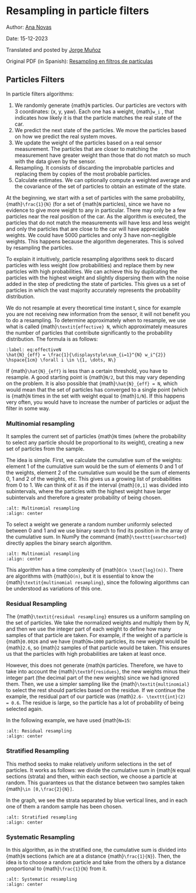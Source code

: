 # Resampling in particle filters

Author: [Ana Novas](https://www.linkedin.com/in/ananovasgarcía)

Date: 15-12-2023

Translated and posted by [Jorge Muñoz](https://www.linkedin.com/in/jorge-mun-rod)

Original PDF (in Spanish): [Resampling en filtros de partículas]()

## Particles Filters
In particle filters algorithms:
1. We randomly generate {math}`N` particles. Our particles are vectors with 3 coordinates:
(x, y, yaw). Each one has a weight, {math}`w_i` , that indicates how likely it is that the particle
matches the real state of the car.
2. We predict the next state of the particles. We move the particles based on how
we predict the real system moves.
3. We update the weight of the particles based on a real sensor measurement. The particles
that are closer to matching the measurement have greater weight than those that do not match
so much with the data given by the sensor.
4. Resampling. It consists of discarding the improbable particles and replacing them
by copies of the most probable particles.
5. Calculate estimates. We can optionally compute a weighted average and
the covariance of the set of particles to obtain an estimate of the state.

At the beginning, we start with a set of particles with the same probability,
{math}`\frac{1}{N}` (for a set of {math}`N` particles), since we have no evidence
to give more weight to any in particular. There may only be a few
particles near the real position of the car. As the algorithm is executed,
the particles that do not match the measurements will have
less and less weight and only the particles that are close to the car
will have appreciable weights. We could have 5000 particles and only 3 have
non-negligible weights. This happens because the algorithm degenerates. This is
solved by resampling the particles.

To explain it intuitively, particle resampling algorithms
seek to discard particles with less weight (low probabilities) and replace them
by new particles with high probabilities. We can achieve this by duplicating the
particles with the highest weight and slightly dispersing them with the noise added in
the step of predicting the state of particles. This gives us a set of
particles in which the vast majority accurately represents the
probability distribution.

We do not resample at every theoretical time instant t, since for example
you are not receiving new information from the sensor, it will not benefit you
to do a resampling. To determine approximately when to resample,
we use what is called {math}`\textit{effective} N`, which approximately measures the number of
particles that contribute significantly to the probability distribution.
The formula is as follows:

```{math}
:label: eq:effectiveN
\hat{N}_{eff} = \frac{1}{\displaystyle\sum_{i=1}^{N} w_i^{2}} \hspace{1cm} \forall i \in \{1, \dots, N\}
```

If {math}`\hat{N}_{eff}` is less than a certain threshold, you have to resample. A good starting point is {math}`N/2`, but this may vary depending on the problem. It is also possible that {math}`\hat{N}_{eff} = N`, which would mean that the set of particles has converged to a single point (which is {math}`N` times in the set with weight equal to {math}`1/N`). If this happens very often, you would have to increase the number of particles or adjust the filter in some way.

### Multinomial resampling
It samples the current set of particles {math}`N` times (where the probability
to select any particle should be proportional to its weight), creating a new
set of particles from the sample.

The idea is simple. First, we calculate the cumulative sum of the weights:
element 1 of the cumulative sum would be the sum of elements 0 and 1 of the weights,
element 2 of the cumulative sum would be the sum of elements 0, 1 and 2 of the weights, etc.
This gives us a growing list of probabilities from 0 to 1. We can think of it as if the
interval {math}`[0,1]` was divided into subintervals, where the particles with the highest
weight have larger subintervals and therefore a greater probability of being chosen.

```{image} ../../_static/images/multinomial_resampling.png
:alt: Multinomial resampling
:align: center
```

To select a weight we generate a random number uniformly selected
between 0 and 1 and we use binary search to find its position in the array
of the cumulative sum.
In NumPy the command {math}`\texttt{searchsorted}` directly applies
the binary search algorithm.

```{image} ../../_static/images/multinomial_resampling_2.png
:alt: Multinomial resampling
:align: center
```

This algorithm has a time complexity of {math}`O(n \text{log}(n))`. There are algorithms
with {math}`O(n)`, but it is essential to know the {math}`\textit{multinomial resampling}`, since
the following algorithms can be understood as variations of this one.

### Residual Resampling
The {math}`\textit{residual resampling}` ensures us a uniform sampling on the set
of particles. We take the normalized weights and multiply them by $N$, and then
we use the integer part of each weight to define how many samples of that particle
are taken. For example, if the weight of a particle is {math}`0.0026` and we have {math}`N=1000`
particles, its new weight would be {math}`2.6`, so {math}`2` samples of that particle would be taken. This ensures us that the particles with high probabilities are taken at least once.

However, this does not generate {math}`N` particles. Therefore, we have to take into
account the {math}`\textbf{residues}`, the new weights minus their integer part (the
decimal part of the new weights) since we had ignored them. Then, we use
a simpler sampling like the {math}`\textit{multinomial}` to select the rest should
particles based on the residue. If we continue the example, the residual part
of our particle was {math}`2.6- \texttt{int}(2) = 0.6`. The residue is large, so the particle has a lot of probability of being selected again.

In the following example, we have used {math}`N=15`:

```{image} ../../_static/images/residual_resampling.png
:alt: Residual resampling
:align: center
```

### Stratified Resampling
This method seeks to make relatively uniform selections in the set of
particles. It works as follows: we divide the cumulative sum
in {math}`N` equal sections (strata) and then, within each
section, we choose a particle at random. This guarantees us that the
distance between two samples taken {math}`\in [0,\frac{2}{N}]`.

In the graph, we see the strata separated by blue vertical lines, and
in each one of them a random sample has been chosen.

````{image} ../../_static/images/stratified_resampling.png
:alt: Stratified resampling
:align: center
````
### Systematic Resampling
In this algorithm, as in the stratified one, the cumulative sum is divided into
{math}`N` sections (which are at a distance {math}`\frac{1}{N}`). Then, the idea is to choose
a random particle and take from the others
by a distance proportional to {math}`\frac{1}{N}` from it.

```{image} ../../_static/images/systematic_resampling.png
:alt: Systematic resampling
:align: center
```


